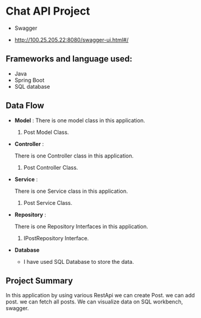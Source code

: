# Chat API Project
* Swagger
- http://100.25.205.22:8080/swagger-ui.html#/
## Frameworks and language used:
-  Java
-  Spring Boot
-  SQL database
## Data Flow


* **Model** :
  There is one model class in this application.
    1. Post Model Class.



* **Controller** :

  There is one Controller class in this application.

    1. Post Controller Class.
   

    
* **Service** :

  There is one Service class in this application.

    1. Post Service Class.
   

* **Repository** :

  There is one Repository Interfaces in this application.

    1. IPostRepository Interface.
 
    
* **Database**

    * I have used SQL Database to store the data.

## Project Summary

In this application by using various RestApi we can create Post.
we can add post.
we can fetch all posts.
We can visualize data on SQL workbench, swagger.




  













  